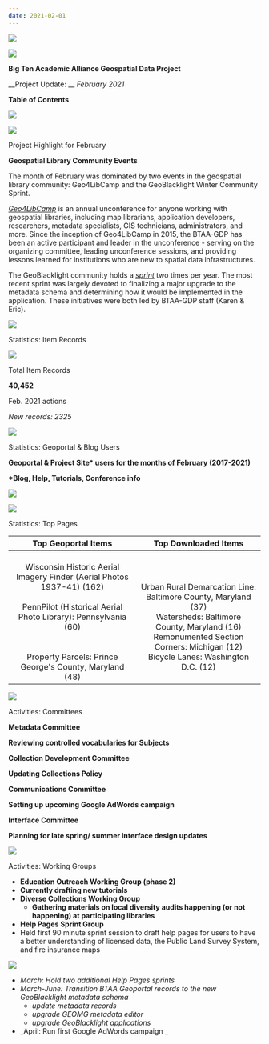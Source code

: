 ```yaml
---
date: 2021-02-01
---
```


![](img/project-update_2021-020.png)

![](img/project-update_2021-021.png)

__Big Ten Academic Alliance Geospatial Data Project__

__Project Update: __  _February 2021_

__Table of Contents__

![](img/project-update_2021-022.png)

![](img/project-update_2021-023.png)

Project Highlight for February

__Geospatial Library Community Events__

The month of February was dominated by two events in the geospatial library community: Geo4LibCamp and the GeoBlacklight Winter Community Sprint\.

_[Geo4LibCamp](https://geo4libcamp.org/)_  is an annual unconference for anyone working with geospatial libraries\, including map librarians\, application developers\, researchers\, metadata specialists\, GIS technicians\, administrators\, and more\. Since the inception of Geo4LibCamp in 2015\, the BTAA\-GDP has been an active participant and leader in the unconference \- serving on the organizing committee\, leading unconference sessions\, and providing lessons learned for institutions who are new to spatial data infrastructures\.

The GeoBlacklight community holds a  _[sprint](https://geoblacklight.org/blog/2021/02/10/announcing-winter-sprint-2021.html)_  two times per year\. The most recent sprint was largely devoted to finalizing a major upgrade to the metadata schema and determining how it would be implemented in the application\. These initiatives were both led by BTAA\-GDP staff \(Karen & Eric\)\.

![](img/project-update_2021-024.png)

Statistics: Item Records

![](img/project-update_2021-025.png)

Total Item Records

__40\,452__

Feb\. 2021 actions

_New records: 2325_

![](img/project-update_2021-026.png)

Statistics: Geoportal & Blog Users

__Geoportal & Project Site\* users for the months of February \(2017\-2021\)__

__\*Blog\, Help\, Tutorials\, Conference info__

![](img/project-update_2021-027.png)

![](img/project-update_2021-028.png)

Statistics: Top Pages

| Top Geoportal Items | Top Downloaded Items |
| :-: | :-: |
| <br />Wisconsin Historic Aerial Imagery Finder (Aerial Photos 1937-41) (162)<br /><br />PennPilot (Historical Aerial Photo Library): Pennsylvania (60)<br /><br /><br />Property Parcels: Prince George's County, Maryland (48) | <br /><br />Urban Rural Demarcation Line: Baltimore County, Maryland (37)<br />Watersheds: Baltimore County, Maryland (16)<br />Remonumented Section Corners: Michigan (12)<br />Bicycle Lanes: Washington D.C. (12) |

![](img/project-update_2021-029.png)

Activities: Committees

__Metadata Committee__

__Reviewing controlled vocabularies for Subjects__

__Collection Development Committee__

__Updating Collections Policy__

__Communications Committee__

__Setting up upcoming Google AdWords campaign__

__Interface Committee__

__Planning for late spring/ summer interface design updates__

![](img/project-update_2021-0210.png)

Activities: Working Groups

* __Education Outreach Working Group \(phase 2\)__
* __Currently drafting new tutorials__
* __Diverse Collections Working Group__
  * __Gathering materials on local diversity audits happening \(or not happening\) at participating libraries__
* __Help Pages Sprint Group__
* Held first 90 minute sprint session to draft help pages for users to have a better understanding of licensed data\, the Public Land Survey System\, and fire insurance maps

![](img/project-update_2021-0211.png)

* _March: Hold two additional Help Pages sprints_
* _March\-June:  Transition BTAA Geoportal records to the new GeoBlacklight metadata schema_
  * _update metadata records_
  * _upgrade GEOMG metadata editor_
  * _upgrade GeoBlacklight applications_
* _April: Run first Google AdWords campaign _
